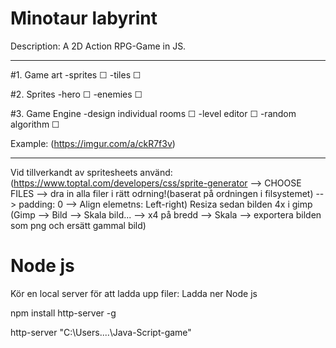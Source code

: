 # Minotaur labyrint
Description: A 2D Action RPG-Game in JS.
___________________________________________
#1. Game art
-sprites ☐
-tiles ☐

#2. Sprites
-hero ☐
-enemies ☐

#3. Game Engine
-design individual rooms ☐
-level editor ☐
-random algorithm ☐

Example: (https://imgur.com/a/ckR7f3v)

_______________________________________________

Vid tillverkandt av spritesheets använd: (https://www.toptal.com/developers/css/sprite-generator --> CHOOSE FILES --> dra in alla filer i rätt odrning!(baserat på ordningen i filsystemet) --> padding: 0 --> Align elemetns: Left-right)
Resiza sedan bilden 4x i gimp (Gimp --> Bild --> Skala bild... --> x4 på bredd --> Skala --> exportera bilden som png och ersätt gammal bild)


# Node js 
Kör en local server för att ladda upp filer:
Ladda ner Node js

npm install http-server -g 

http-server "C:\Users\....\Java-Script-game"